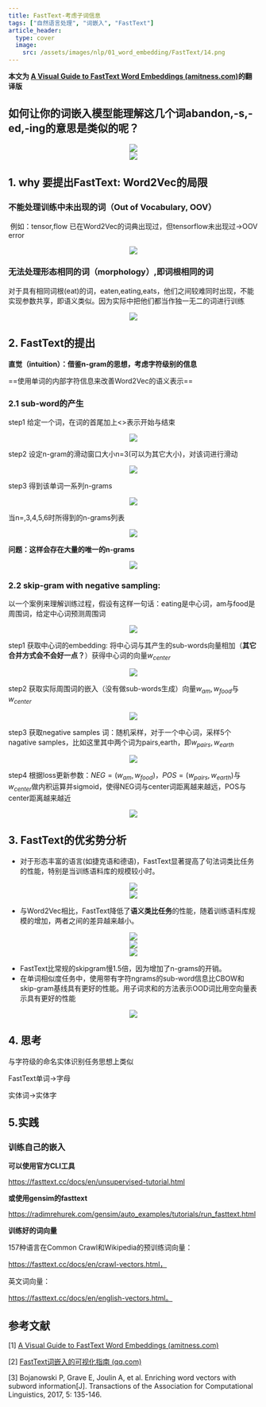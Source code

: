 ```yaml
---
title: FastText-考虑子词信息
tags: ["自然语言处理", "词嵌入", "FastText"]
article_header:
  type: cover
  image:
    src: /assets/images/nlp/01_word_embedding/FastText/14.png
---
```






**本文为 [A Visual Guide to FastText Word Embeddings (amitness.com)](https://amitness.com/2020/06/fasttext-embeddings/#intuition-on-word-representations)的翻译版**



## 如何让你的词嵌入模型能理解这几个词abandon,-s,-ed,-ing的意思是类似的呢？

<div align=center> <img src="/assets/images/nlp/01_word_embedding/FastText/1.png"/> </div>



<div align=center> <img src="/assets/images/nlp/01_word_embedding/FastText/2.png"/> </div>

## 1. why 要提出FastText: Word2Vec的局限

### 不能处理训练中未出现的词（Out of Vocabulary, OOV）

​	例如：tensor,flow 已在Word2Vec的词典出现过，但tensorflow未出现过→OOV error

<div align=center> <img src="/assets/images/nlp/01_word_embedding/FastText/3.png"/> </div>

### 无法处理形态相同的词（morphology）,即词根相同的词

​	对于具有相同词根(eat)的词，eaten,eating,eats，他们之间较难同时出现，不能实现参数共享，即语义类似。因为实际中把他们都当作独一无二的词进行训练

<div align=center> <img src="/assets/images/nlp/01_word_embedding/FastText/4.png"/> </div>

## 2. FastText的提出

**直觉（intuition）：借鉴n-gram的思想，考虑字符级别的信息**

==使用单词的内部字符信息来改善Word2Vec的语义表示==

### 2.1 sub-word的产生

step1 给定一个词，在词的首尾加上<>表示开始与结束

<div align=center> <img src="/assets/images/nlp/01_word_embedding/FastText/5.png"/> </div>

step2 设定n-gram的滑动窗口大小n=3(可以为其它大小)，对该词进行滑动

<div align=center> <img src="/assets/images/nlp/01_word_embedding/FastText/6.gif"/> </div>

step3 得到该单词一系列n-grams

<div align=center> <img src="/assets/images/nlp/01_word_embedding/FastText/7.png"/> </div>

当n=,3,4,5,6时所得到的n-grams列表

<div align=center> <img src="/assets/images/nlp/01_word_embedding/FastText/8.png"/> </div>

**问题：这样会存在大量的唯一的n-grams**

<div align=center> <img src="/assets/images/nlp/01_word_embedding/FastText/9.png"/> </div>

### 2.2 skip-gram with negative sampling:

以一个案例来理解训练过程，假设有这样一句话：eating是中心词，am与food是周围词，给定中心词预测周围词

<div align=center> <img src="/assets/images/nlp/01_word_embedding/FastText/10.png"/> </div>

step1 获取中心词的embedding: 将中心词与其产生的sub-words向量相加（**其它合并方式会不会好一点？**）获得中心词的向量$w_{center}$

<div align=center> <img src="/assets/images/nlp/01_word_embedding/FastText/11.png"/> </div>

step2 获取实际周围词的嵌入（没有做sub-words生成）向量$w_{am},w_{food}$与$w_{center}$

<div align=center> <img src="/assets/images/nlp/01_word_embedding/FastText/12.png"/> </div>



step3 获取negative samples 词：随机采样，对于一个中心词，采样5个nagative samples，比如这里其中两个词为pairs,earth，即$w_{pairs},w_{earth}$

<div align=center> <img src="/assets/images/nlp/01_word_embedding/FastText/13.png"/> </div>



step4 根据loss更新参数：$NEG=(w_{am},w_{food})，POS=(w_{pairs},w_{earth})$与$w_{center}$做内积运算并sigmoid，使得NEG词与center词距离越来越远，POS与center距离越来越近

<div align=center> <img src="/assets/images/nlp/01_word_embedding/FastText/14.png"/> </div>



## 3. FastText的优劣势分析

- 对于形态丰富的语言(如捷克语和德语)，FastText显著提高了句法词类比任务的性能，特别是当训练语料库的规模较小时。

<div align=center> <img src="/assets/images/nlp/01_word_embedding/FastText/15.png"/> </div>

<div align=center> <img src="/assets/images/nlp/01_word_embedding/FastText/16.png"/> </div>

- 与Word2Vec相比，FastText降低了**语义类比任务**的性能，随着训练语料库规模的增加，两者之间的差异越来越小。

<div align=center> <img src="/assets/images/nlp/01_word_embedding/FastText/17.gif"/> </div>

<div align=center> <img src="/assets/images/nlp/01_word_embedding/FastText/18.png"/> </div>

<div align=center> <img src="/assets/images/nlp/01_word_embedding/FastText/19.png"/> </div>

- FastText比常规的skipgram慢1.5倍，因为增加了n-grams的开销。
- 在单词相似度任务中，使用带有字符ngrams的sub-word信息比CBOW和skip-gram基线具有更好的性能。用子词求和的方法表示OOD词比用空向量表示具有更好的性能

<div align=center> <img src="/assets/images/nlp/01_word_embedding/FastText/20.png"/> </div>

## 4. 思考

与字符级的命名实体识别任务思想上类似

FastText单词→字母

实体词→实体字

## 5.实践

### 训练自己的嵌入

**可以使用官方CLI工具**

https://fasttext.cc/docs/en/unsupervised-tutorial.html

**或使用gensim的fasttext**

https://radimrehurek.com/gensim/auto_examples/tutorials/run_fasttext.html

**训练好的词向量**

157种语言在Common Crawl和Wikipedia的预训练词向量：

https://fasttext.cc/docs/en/crawl-vectors.html，

英文词向量：

https://fasttext.cc/docs/en/english-vectors.html。



## 参考文献

[1] [A Visual Guide to FastText Word Embeddings (amitness.com)](https://amitness.com/2020/06/fasttext-embeddings/#intuition-on-word-representations)

[2] [FastText词嵌入的可视化指南 (qq.com)](https://mp.weixin.qq.com/s/Tz8eCmLVboMq3eIMrW2KKA)

[3] Bojanowski P, Grave E, Joulin A, et al. Enriching word vectors with subword information[J]. Transactions of the Association for Computational Linguistics, 2017, 5: 135-146.

























